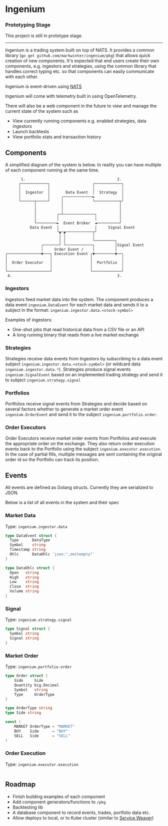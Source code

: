 # Ingenium

### Prototyping Stage

This project is still in prototype stage.

---

Ingenium is a trading system built on top of NATS. It provides a common library (`go get github.com/markwinter/ingenium/pkg`) that allows quick creation of new components. It's expected that end users create their own components, e.g. ingestors and strategies, using the common library that handles correct typing etc. so that components can easily communicate with each other.

Ingenium is event-driven using [NATS](https://nats.io/)

Ingenium will come with telemetry built in using OpenTelemetry.

There will also be a web component in the future to view and manage the current state of the system such as
- View currently running components e.g. enabled strategies, data ingestors
- Launch backtests
- View portfolio stats and transaction history

## Components

A simplified diagram of the system is below. In reality you can have multiple of each component running at the same time.


           1.                                         2.
          ┌────────────┐                   ┌────────────┐
          │            │                   │            │
          │  Ingestor  │       Data Event  │  Strategy  │
          │            │     ┌─────────────►            │
          └──────┬─────┘     │             └───────────┬┘
                 │           │                         │
                 │           │                         │
                 │         ┌─┴──────────────┐          │
                 │         │                │          │
                 └─────────►  Event Broker  ◄──────────┘
               Data Event  │                │     Signal Event
                           └▲─▲────────────┬┘
                            │ │            │
                            │ │            └─────────┐
                    ┌───────┘ └────────────┐         │Signal Event
                    │     Order Event /    │         │
    ┌───────────────▼───┐ Execution Event ┌▼─────────▼──┐
    │                   │                 │             │
    │  Order Executor   │                 │  Portfolio  │
    │                   │                 │             │
    └───────────────────┘                 └─────────────┘
     4.                                               3.


### Ingestors

Ingestors feed market data into the system. The component produces a data event `ingenium.DataEvent` for each market data
and sends it to a subject in the format: `ingenium.ingestor.data.<stock-symbol>`

Examples of ingestors:

- One-shot jobs that read historical data from a CSV file or an API
- A long running binary that reads from a live market exchange

### Strategies

Strategies receive data events from Ingestors by subscribing to a data event subject `ingenium.ingestor.data.<stock-symbol>` (or wildcard data `ingenium.ingestor.data.*`). Strategies produce signal events `ingenium.SignalEvent` based on an implemented trading strategy and send it to subject `ingenium.strategy.signal`

### Portfolios

Portfolios receive signal events from Strategies and decide based on several factors whether to generate a market order event `ingenium.OrderEvent` and send it to the subject
`ingenium.portfolio.order`.

### Order Executors

Order Executors receive market order events from Portfolios and execute the appropriate order
on the exchange. They also return order execution events back to the Portfolio using the subject `ingenium.executor.execution`. In the case of partial fills, multiple messages are sent containing the original order id so the Portfolio can track its position.

## Events

All events are defined as Golang structs. Currently they are serialized to JSON.

Below is a list of all events in the system and their spec

### Market Data

Type: `ingenium.ingestor.data`

```GO
type DataEvent struct {
  Type      DataType
  Symbol    string
  Timestamp string
  Ohlc      DataOhlc `json:",omitempty"`
}

type DataOhlc struct {
  Open   string
  High   string
  Low    string
  Close  string
  Volume string
}
```

### Signal

Type: `ingenium.strategy.signal`

```GO
type Signal struct {
  Symbol string
  Signal string
}
```

### Market Order

Type: `ingenium.portfolio.order`

```GO
type Order struct {
	Side     Side
	Quantity big.Decimal
	Symbol   string
	Type     OrderType
}

type OrderType string
type Side string

const (
	MARKET OrderType = "MARKET"
	BUY    Side      = "BUY"
	SELL   Side      = "SELL"
)
```

### Order Execution

Type: `ingenium.executor.execution`

```GO
```


## Roadmap

- Finish building examples of each component
- Add component generators/functions to `/pkg`
- Backtesting lib
- A database component to record events, trades, portfolio data etc.
- Allow deploys to local, or to Kube cluster (similar to [Service Weaver](https://serviceweaver.dev/))
